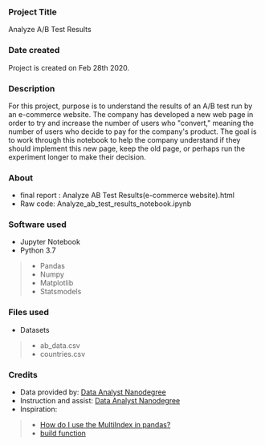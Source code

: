 ### Project Title
Analyze A/B Test Results

### Date created
Project is created on Feb 28th 2020.

### Description
For this project, purpose is to understand the results of an A/B test run by an e-commerce website. The company has developed a new web page in order to try and increase the number of users who "convert," meaning the number of users who decide to pay for the company's product. The goal is to work through this notebook to help the company understand if they should implement this new page, keep the old page, or perhaps run the experiment longer to make their decision.

### About
+ final report : Analyze AB Test Results(e-commerce website).html
+ Raw code: Analyze_ab_test_results_notebook.ipynb

### Software used
+ Jupyter Notebook
+ Python 3.7
> + Pandas
> + Numpy
> + Matplotlib
> + Statsmodels

### Files used
+ Datasets
> + ab_data.csv
> + countries.csv

### Credits
+ Data provided by: [Data Analyst Nanodegree](https://www.udacity.com/course/data-analyst-nanodegree--nd002)
+ Instruction and assist: [Data Analyst Nanodegree](https://www.udacity.com/course/data-analyst-nanodegree--nd002)
+ Inspiration:
> + [How do I use the MultiIndex in pandas?](https://youtu.be/tcRGa2soc-c)
> + [build function](https://knowledge.udacity.com/questions/72926)
